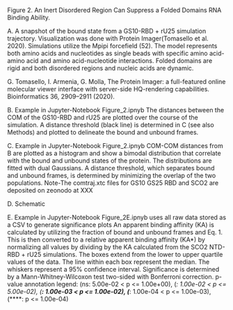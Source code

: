 Figure 2. An Inert Disordered Region Can Suppress a Folded Domains RNA Binding Ability. 

A.
A snapshot of the bound state from a GS10-RBD + rU25 simulation trajectory. Visualization was done with Protein Imager(Tomasello et al. 2020). Simulations utilize the Mpipi forcefield (52). The model represents both amino acids and nucleotides as single beads with specific amino acid-amino acid and amino acid-nucleotide interactions. Folded domains are rigid and both disordered regions and nucleic acids are dynamic.

G. Tomasello, I. Armenia, G. Molla, The Protein Imager: a full-featured online molecular viewer interface with server-side HQ-rendering capabilities. Bioinformatics 36, 2909–2911 (2020).

B.
Example in Jupyter-Notebook Figure_2.ipnyb
The distances between the COM of the GS10-RBD and rU25 are plotted over the course of the simulation. A distance threshold (black line) is determined in C (see also Methods) and plotted to delineate the bound and unbound frames.


C.
Example in Jupyter-Notebook Figure_2.ipnyb
COM-COM distances from B are plotted as a histogram and show a bimodal distribution that correlate with the bound and unbound states of the protein. The distributions are fitted with dual Gaussians. A distance threshold, which separates bound and unbound frames, is determined by minimizing the overlap of the two populations.
Note-The comtraj.xtc files for GS10 GS25 RBD and SCO2 are deposited on zeonodo at XXX

D.
Schematic

E.
Example in Jupyter-Notebook Figure_2E.ipnyb uses all raw data stored as a CSV to generate significance plots
An apparent binding affinity (KA) is calculated by utilizing the fraction of bound and unbound frames and Eq. 1. This is then converted to a relative apparent binding affinity (KA*) by normalizing all values by dividing by the KA calculated from the SCO2 NTD-RBD + rU25 simulations. The boxes extend from the lower to upper quartile values of the data. The line within each box represent the median. The whiskers represent a 95% confidence interval. Significance is determined by a Mann-Whitney-Wilcoxon test two-sided with Bonferroni correction. p-value annotation legend: (ns: 5.00e-02 < p <= 1.00e+00), (*: 1.00e-02 < p <= 5.00e-02), (**: 1.00e-03 < p <= 1.00e-02), (***: 1.00e-04 < p <= 1.00e-03), (****: p <= 1.00e-04)
